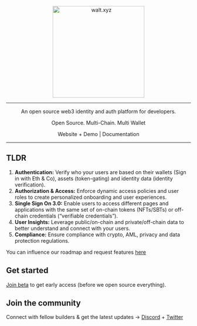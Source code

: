 <div align="center">
<div>
    <a href="https://walt.id">
    <img alt="walt.xyz" src="https://user-images.githubusercontent.com/48290617/220134396-aba02aea-bc3d-4e74-8476-3594f2427b78.png" width="250"/>
    </a>    
    <hr>
</div>
<p>
An open source web3 identity and auth platform for developers.

</p>
<p>
Open Source. Multi-Chain. Multi Wallet
</p>
Website + Demo | Documentation
<hr>
<div>
</div>

</div>



## TLDR

1. **Authentication:** Verify who your users are based on their wallets (Sign in with Eth & Co), assets (token-gating) and identity data (identity verification). 
2. **Authorization & Access:** Enforce dynamic access policies and user roles to create personalized onboarding and user experiences.
3. **Single Sign On 3.0:** Enable users to access different pages and applications with the same set of on-chain tokens (NFTs/SBTs) or off-chain credentials (“verifiable credentials”).
4. **User Insights:** Leverage public/on-chain and private/off-chain data to better understand and connect with your users.
5. **Compliance:** Ensure compliance with crypto, AML, privacy and data protection regulations.

You can influence our roadmap and request features [here](mailto:tamino@walt.id) 


## Get started
[Join beta](https://waltxyz.com/beta) to get early access (before we open source everything). 


## Join the community
Connect with fellow builders & get the latest updates → [Discord](https://walt.id/discord) + [Twitter](https://twitter.com/walt_id)
